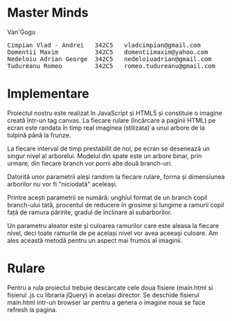 # Master Minds
Van'Gogu

<pre>
Cimpian Vlad - Andrei   342C5   vladcimpian@gmail.com
Domentii Maxim          342C5   domentiimaxim@yahoo.com
Nedeloiu Adrian George  342C5   nedeloiuadrian@gmail.com
Tudureanu Romeo         342C5   romeo.tudureanu@gmail.com
</pre>

# Implementare
Proiectul nostru este realizat în JavaScript și HTML5 și constituie o imagine creată într-un tag canvas. La fiecare rulare (încărcare a paginii HTML) pe ecran este randata în timp real imaginea  (stilizata) a unui arbore de la tulpină până la frunze. 

La fiecare interval de timp prestabilit de noi, pe ecran se desenează un singur nivel al arborelui. Modelul din spate este un arbore binar, prin urmare, din fiecare branch vor porni alte două branch-uri. 

Datorită unor parametrii aleși random la fiecare rulare, forma și dimensiunea arborilor nu vor fi "niciodată" aceleași. 

Printre acești parametrii se numără: unghiul format de un branch copil branch-ului tată, procentul de reducere în grosime și lungime a ramurii copil față de ramura părinte, gradul de înclinare al subarborilor. 

Un parametru aleator este și culoarea ramurilor care este aleasa la fiecare nivel, deci toate ramurile de pe același nivel vor avea aceeași culoare. Am ales această metodă pentru un aspect mai frumos al imaginii.

# Rulare
Pentru a rula proiectul trebuie descarcate cele doua fisiere (main.html si fisierul .js cu libraria jQuery) in acelasi director.
Se deschide fisierul main.html intr-un browser iar pentru a genera o imagine noua se face refresh la pagina.

